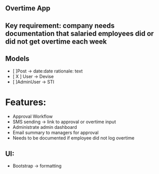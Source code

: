 ## Overtime App

## Key requirement: company needs documentation that salaried employees did or did not get overtime each week

## Models
- [ ]Post -> date:date rationale: text
- [ X ] User -> Devise
- [ ]AdminUser -> STI

# Features:
- Approval Workflow
- SMS sending -> link to approval or overtime input
- Administrate admin dashboard
- Email summary to managers for approval
- Needs to be documented if employee did not log overtime

## UI:
- Bootstrap -> formatting
